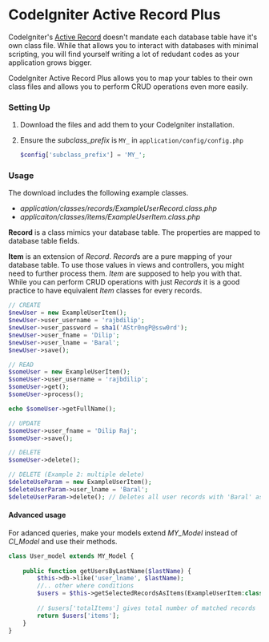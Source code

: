 # CodeIgniter Active Record Plus

CodeIgniter's [Active Record](https://www.codeigniter.com/userguide2/database/active_record.html) doesn't mandate each database table have it's own class file. While that allows you to interact with databases with minimal scripting, you will find yourself writing a lot of redudant codes as your application grows bigger.

CodeIgniter Active Record Plus allows you to map your tables to their own class files and allows you to perform CRUD operations even more easily.

### Setting Up

1. Download the files and add them to your CodeIgniter installation.

2. Ensure the *subclass_prefix* is `MY_` in `application/config/config.php`

   ```php
   $config['subclass_prefix'] = 'MY_';
   ```

### Usage

The download includes the following example classes.

- *application/classes/records/ExampleUserRecord.class.php*
- *applicaiton/classes/items/ExampleUserItem.class.php*

**Record** is a class mimics your database table. The properties are mapped to database table fields.

**Item** is an extension of *Record*. *Record*s are a pure mapping of your database table. To use those values in views and controllers, you might need to further process them. *Item* are supposed to help you with that. While you can perform CRUD operations with just *Records* it is a good practice to have equivalent *Item* classes for every records.



```php
// CREATE
$newUser = new ExampleUserItem();
$newUser->user_username = 'rajbdilip';
$newUser->user_password = sha1('AStr0ngP@ssw0rd');
$newUser->user_fname = 'Dilip';
$newUser->user_lname = 'Baral';
$newUser->save();

// READ
$someUser = new ExampleUserItem();
$someUser->user_username = 'rajbdilip';
$someUser->get();
$someUser->process();

echo $someUser->getFullName();

// UPDATE
$someUser->user_fname = 'Dilip Raj';
$someUser->save();

// DELETE
$someUser->delete();

// DELETE (Example 2: multiple delete)
$deleteUseParam = new ExampleUserItem();
$deleteUserParam->user_lname = 'Baral';
$deleteUserParam->delete(); // Deletes all user records with 'Baral' as last name

```



#### Advanced usage	

For adanced queries, make your models extend *MY_Model* instead of *CI_Model* and use their methods.

```php
class User_model extends MY_Model {
    
    public function getUsersByLastName($lastName) {
        $this->db->like('user_lname', $lastName);
        //.. other where conditions
        $users = $this->getSelectedRecordsAsItems(ExampleUserItem:class);
        
        // $users['totalItems'] gives total number of matched records
        return $users['items'];
    }
}
```

